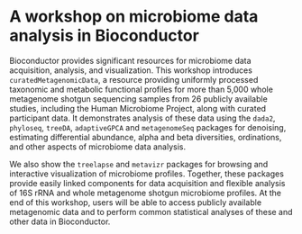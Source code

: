 # A workshop on microbiome data analysis in Bioconductor

Bioconductor provides significant resources for microbiome data acquisition, analysis, and visualization. This workshop introduces `curatedMetagenomicData`, a resource providing uniformly processed taxonomic and metabolic functional profiles for more than 5,000 whole metagenome shotgun sequencing samples from 26 publicly available studies, including the Human Microbiome Project, along with curated participant data. It demonstrates analysis of these data using the `dada2`, `phyloseq`, `treeDA`, `adaptiveGPCA` and `metagenomeSeq` packages for denoising, estimating differential abundance, alpha and beta diversities, ordinations, and other aspects of microbiome data analysis.

We also show the `treelapse` and `metavizr` packages for browsing and interactive visualization of microbiome profiles. Together, these packages provide easily linked components for data acquisition and flexible analysis of 16S rRNA and whole metagenome shotgun microbiome profiles. At the end of this workshop, users will be able to access publicly available metagenomic data and to perform common statistical analyses of these and other data in Bioconductor.
